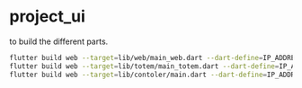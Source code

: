 # project_ui
to build the different parts.
```bash
flutter build web --target=lib/web/main_web.dart --dart-define=IP_ADDRESS=
flutter build web --target=lib/totem/main_totem.dart --dart-define=IP_ADDRESS=
flutter build web --target=lib/contoler/main.dart --dart-define=IP_ADDRESS=
```
